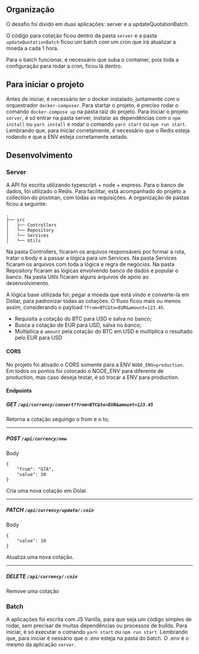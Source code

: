 ## Organização
O desafio foi divido em duas aplicações: server e a updateQuotationBatch.

O código para cotação ficou dentro da pasta `server` e a pasta `updateQuotationBatch` ficou um batch com um cron que irá atualizar a moeda a cada 1 hora.

Para o batch funcionar, é necessário que suba o container, pois toda a configuração para rodar a cron, ficou lá dentro.

## Para iniciar o projeto
Antes de iniciar, é necessário ter o docker instalado, juntamente com o orquestrador `docker-composer`. 
Para startar o projeto, é preciso rodar o comando `docker-compose up` na pasta raiz do projeto.
Para iniciar o projeto `server`, é só entrar na pasta server, instalar as dependências com o `npm install` ou `yarn install` e rodar o comando `yarn start` ou `npm run start`. Lembrando que, para iniciar corretamente, é necessário que o Redis esteja rodando e que a ENV esteja corretamente setado.
## Desenvolvimento
### Server

A API foi escrita utilizando typescript + node + express.
Para o banco de dados, foi utilizado o Redis.
Para facilitar, está acompanhado do projeto a collection do postman, com todas as requisições.
A organização de pastas ficou a seguinte:
```
.
├── src
│   ├── Controllers
│   └── Repository
│   └── Services
│   └── Utils
```

Na pasta Controllers, ficaram os arquivos responsáveis por formar a rota, tratar o body e a passar a lógica para um Services.
Na pasta Services ficaram os arquivos com toda a lógica e regra de negócios.
Na pasta Repository ficaram as lógicas envolvendo banco de dados e popular o banco.
Na pasta Utils ficaram alguns arquivos de apoio ao desenvolvimento.

A lógica base utilizada foi: pegar a moeda que está vindo e converte-la em Dollar, para padronizar todas as cotações.
O fluxo ficou mais ou menos assim, considerando o payload `?from=BTC&to=EUR&amount=123.45`.

- Requisita a cotação do BTC para USD e salva no banco;
- Busca a cotação de EUR para USD, salva no banco;
- Multiplica a `amount` pela cotação do BTC em USD e multiplica o resultado pelo EUR para USD

#### CORS
No projeto foi ativado o CORS somente para a ENV `NODE_ENV=production`. 
Em todos os pontos foi colocado o NODE_ENV para diferente de production, mas caso deseja testar, é só trocar a ENV para production.

#### Endpoints
##### GET `/api/currency/convert?from=BTC&to=EUR&amount=123.45`
Retorna a cotação seguingo o from e o to;
____

##### POST `/api/currency/new`

Body 
```
{
	"from": "GTA",
	"value": 10
}
```

Cria uma nova cotação em Dolar.

___

##### PATCH `/api/currency/update/:coin`

Body 
```
{
	"value": 10
}
```

Atualiza uma nova cotação.

___

##### DELETE `/api/currency/:coin`
Remove uma cotação

### Batch
A aplicações foi escrita com JS Vanilla, para que seja um código simples de rodar, sem precisar de muitas dependências ou processos de builds.
Para iniciar, é só executar o comando `yarn start` ou `npm run start`.
Lembrando que, para iniciar é nessário que o .env esteja na pasta do batch. O .env é o mesmo da aplicação `server`.